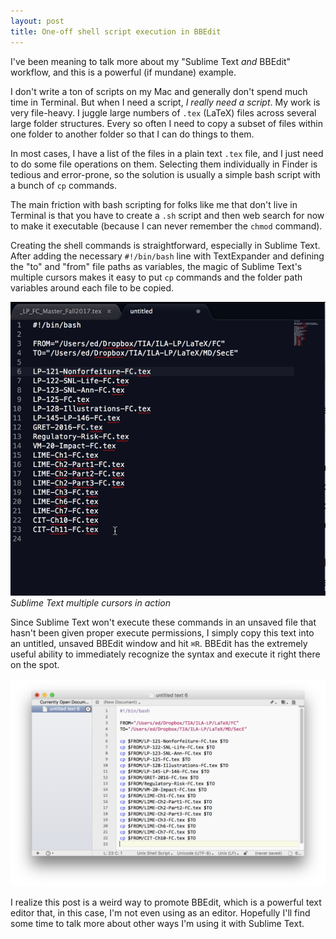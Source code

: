 ```yaml
---
layout: post
title: One-off shell script execution in BBEdit
---
```


I've been meaning to talk more about my "Sublime Text *and* BBEdit" workflow, and this is a powerful (if mundane) example. 

I don't write a ton of scripts on my Mac and generally don't spend much time in Terminal. But when I need a script, *I really need a script*. My work is very file-heavy. I juggle large numbers of `.tex` (LaTeX) files across several large folder structures. Every so often I need to copy a subset of files within one folder to another folder so that I can do things to them.

In most cases, I have a list of the files in a plain text `.tex` file, and I just need to do some file operations on them. Selecting them individually in Finder is tedious and error-prone, so the solution is usually a simple bash script with a bunch of `cp` commands.

The main friction with bash scripting for folks like me that don't live in Terminal is that you have to create a `.sh` script and then web search for now to make it executable (because I can never remember the `chmod` command).

Creating the shell commands is straightforward, especially in Sublime Text. After adding the necessary `#!/bin/bash` line with TextExpander and defining the "to" and "from" file paths as variables, the magic of Sublime Text's multiple cursors makes it easy to put `cp` commands and the folder path variables around each file to be copied.

![](/img/sublime-text-multiple-cursor-shell-commands.gif "Sublime Text")
*Sublime Text multiple cursors in action*

Since Sublime Text won't execute these commands in an unsaved file that hasn't been given proper execute permissions, I simply copy this text into an untitled, unsaved BBEdit window and hit `⌘R`. BBEdit has the extremely useful ability to immediately recognize the syntax and execute it right there on the spot.

![bbedit-bash-pe.png](/img/bbedit-bash-pe.png "BBEdit")

I realize this post is a weird way to promote BBEdit, which is a powerful text editor that, in this case, I'm not even using as an editor. Hopefully I'll find some time to talk more about other ways I'm using it with Sublime Text. 

